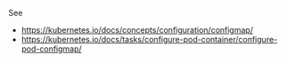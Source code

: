 See

* https://kubernetes.io/docs/concepts/configuration/configmap/
* https://kubernetes.io/docs/tasks/configure-pod-container/configure-pod-configmap/
